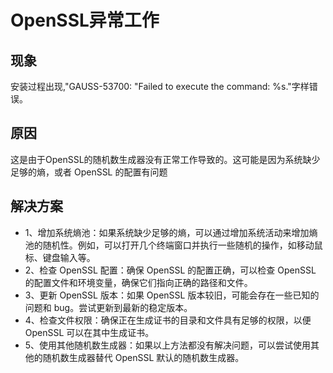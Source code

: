 # OpenSSL异常工作

## 现象
安装过程出现,"GAUSS-53700: "Failed to execute the command: %s."字样错误。

## 原因
这是由于OpenSSL的随机数生成器没有正常工作导致的。这可能是因为系统缺少足够的熵，或者 OpenSSL 的配置有问题

## 解决方案
- 1、增加系统熵池：如果系统缺少足够的熵，可以通过增加系统活动来增加熵池的随机性。例如，可以打开几个终端窗口并执行一些随机的操作，如移动鼠标、键盘输入等。
- 2、检查 OpenSSL 配置：确保 OpenSSL 的配置正确，可以检查 OpenSSL 的配置文件和环境变量，确保它们指向正确的路径和文件。
- 3、更新 OpenSSL 版本：如果 OpenSSL 版本较旧，可能会存在一些已知的问题和 bug。尝试更新到最新的稳定版本。
- 4、检查文件权限：确保正在生成证书的目录和文件具有足够的权限，以便 OpenSSL 可以在其中生成证书。
- 5、使用其他随机数生成器：如果以上方法都没有解决问题，可以尝试使用其他的随机数生成器替代 OpenSSL 默认的随机数生成器。